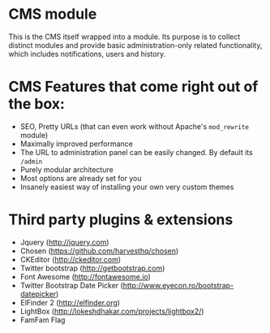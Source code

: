 CMS module
==========

This is the CMS itself wrapped into a module. 
Its purpose is to collect distinct modules and provide basic administration-only related functionality, 
which includes notifications, users and history.


# CMS Features that come right out of the box:

 - SEO, Pretty URLs (that can even work without Apache's `mod_rewrite` module)
 - Maximally improved performance
 - The URL to administration panel can be easily changed. By default its `/admin`
 - Purely modular architecture
 - Most options are already set for you
 - Insanely easiest way of installing your own very custom themes
 
# Third party plugins & extensions

 - Jquery (http://jquery.com)
 - Chosen (https://github.com/harvesthq/chosen)
 - CKEditor (http://ckeditor.com)
 - Twitter bootstrap (http://getbootstrap.com)
 - Font Awesome (http://fontawesome.io)
 - Twitter Bootstrap Date Picker (http://www.eyecon.ro/bootstrap-datepicker)
 - ElFinder 2 (http://elfinder.org)
 - LightBox (http://lokeshdhakar.com/projects/lightbox2/)
 - FamFam Flag